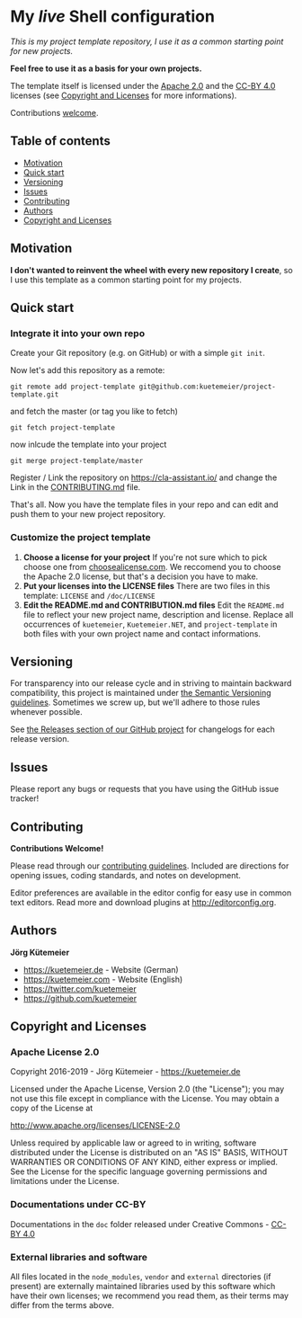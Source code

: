 # My *live* Shell configuration

*This is my project template repository, I use it as a common starting point for
new projects.*

**Feel free to use it as a basis for your own projects.**

The template itself is licensed under the [Apache 2.0][] and the [CC-BY 4.0][]
licenses (see [Copyright and Licenses](#copyright-and-licenses) for more
informations).

Contributions [welcome](#contributing).


## Table of contents

* [Motivation](#motivation)
* [Quick start](#quick-start)
* [Versioning](#versioning)
* [Issues](#issues)
* [Contributing](#contributing)
* [Authors](#authors)
* [Copyright and Licenses](#copyright-and-licenses)

## Motivation

**I don't wanted to reinvent the wheel with every new repository I create**, so
I use this template as a common starting point for my projects.

## Quick start

### Integrate it into your own repo

Create your Git repository (e.g. on GitHub) or with a simple `git init`.

Now let's add this repository as a remote:

    git remote add project-template git@github.com:kuetemeier/project-template.git

and fetch the master (or tag you like to fetch)

    git fetch project-template

now inlcude the template into your project

    git merge project-template/master

Register / Link the repository on <https://cla-assistant.io/> and change the
Link in the [CONTRIBUTING.md](CONTRIBUTING.md) file.

That's all. Now you have the template files in your repo and can edit and push
them to your new project repository.

### Customize the project template

1. **Choose a license for your project** If you're not sure which to pick choose
   one from [choosealicense.com](http://choosealicense.com/).  We reccomend you
   to choose the Apache 2.0 license, but that's a decision you have to make.
2. **Put your licenses into the LICENSE files** There are two files in this
   template: `LICENSE` and `/doc/LICENSE`
3. **Edit the README.md and CONTRIBUTION.md files** Edit the `README.md` file to
   reflect your new project name, description and license. Replace all
   occurrences of `kuetemeier`, `Kuetemeier.NET`, and `project-template` in both
   files with your own project name and contact informations.

## Versioning

For transparency into our release cycle and in striving to maintain backward
compatibility, this project is maintained under [the Semantic Versioning
guidelines](http://semver.org/). Sometimes we screw up, but we'll adhere to
those rules whenever possible.

See [the Releases section of our GitHub
project](https://github.com/kuetemeier/project-template/releases) for changelogs
for each release version.

## Issues

Please report any bugs or requests that you have using the GitHub issue tracker!

## Contributing

**Contributions Welcome!**

Please read through our [contributing guidelines](./CONTRIBUTING.md). Included
are directions for opening issues, coding standards, and notes on development.

Editor preferences are available in the editor config for easy use in common
text editors. Read more and download plugins at http://editorconfig.org.

## Authors

**Jörg Kütemeier**

* <https://kuetemeier.de> - Website (German)
* <https://kuetemeier.com> - Website (English)
* <https://twitter.com/kuetemeier>
* <https://github.com/kuetemeier>

## Copyright and Licenses

### Apache License 2.0

Copyright 2016-2019 - Jörg Kütemeier - https://kuetemeier.de

Licensed under the Apache License, Version 2.0 (the "License"); you may not use
this file except in compliance with the License.  You may obtain a copy of the
License at

   <http://www.apache.org/licenses/LICENSE-2.0>

Unless required by applicable law or agreed to in writing, software distributed
under the License is distributed on an "AS IS" BASIS, WITHOUT WARRANTIES OR
CONDITIONS OF ANY KIND, either express or implied.  See the License for the
specific language governing permissions and limitations under the License.

### Documentations under CC-BY

Documentations in the `doc` folder released under Creative Commons - [CC-BY
4.0][]

### External libraries and software

All files located in the `node_modules`, `vendor` and `external` directories (if
present) are externally maintained libraries used by this software which have
their own licenses; we recommend you read them, as their terms may differ from
the terms above.

[Kuetemeier.NET]: https://kuetemeier.net/ "Kuetemeier.NET GmbH"
[CC-BY 4.0]: http://creativecommons.org/licenses/by/4.0/ "Creative Commons Attribution 4.0
International (CC BY 4.0)"
[Apache 2.0]: http://www.apache.org/licenses/LICENSE-2.0
